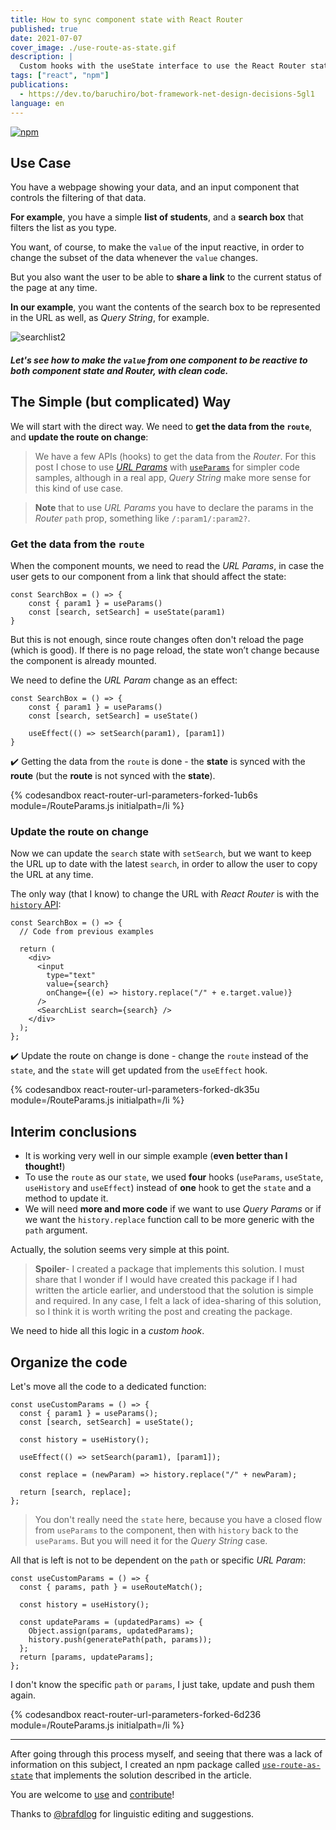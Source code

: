 ```yaml
---
title: How to sync component state with React Router
published: true
date: 2021-07-07
cover_image: ./use-route-as-state.gif
description: |
  Custom hooks with the useState interface to use the React Router state as the component state.
tags: ["react", "npm"]
publications:
  - https://dev.to/baruchiro/bot-framework-net-design-decisions-5gl1
language: en
---
```


[![npm](https://img.shields.io/badge/npm-use--route--as--state-informational?logo=npm)](https://www.npmjs.com/package/use-route-as-state)

## Use Case

You have a webpage showing your data, and an input component that controls the filtering of that data.

**For example**, you have a simple **list of students**, and a **search box** that filters the list as you type.

You want, of course, to make the `value` of the input reactive, in order to change the subset of the data whenever the `value` changes.

But you also want the user to be able to **share a link** to the current status of the page at any time.

**In our example**, you want the contents of the search box to be represented in the URL as well, as _Query String_, for example.

![searchlist2](https://dev-to-uploads.s3.amazonaws.com/i/r6iag63d4moogzazcp5n.gif)

##### Let's see how to make the `value` from one component to be reactive to both **component state** and **Router**, with clean code.

## The Simple (but complicated) Way

We will start with the direct way. We need to **get the data from the `route`**, and **update the route on change**:

> We have a few APIs (hooks) to get the data from the _Router_. For this post I chose to use [_URL Params_](https://reactrouter.com/web/example/url-params) with [`useParams`](https://reactrouter.com/web/api/Hooks/useparams) for simpler code samples, although in a real app, _Query String_ make more sense for this kind of use case.

> **Note** that to use _URL Params_ you have to declare the params in the _Router_ `path` prop, something like `/:param1/:param2?`.

### Get the data from the `route`

When the component mounts, we need to read the _URL Params_, in case the user gets to our component from a link that should affect the state:

```react
const SearchBox = () => {
    const { param1 } = useParams()
    const [search, setSearch] = useState(param1)
}
```

But this is not enough, since route changes often don't reload the page (which is good). If there is no page reload, the state won’t change because the component is already mounted.

We need to define the _URL Param_ change as an effect:

```react
const SearchBox = () => {
    const { param1 } = useParams()
    const [search, setSearch] = useState()

    useEffect(() => setSearch(param1), [param1])
}
```

✔️ Getting the data from the `route` is done - the **state** is synced with the **route** (but the **route** is not synced with the **state**).

{% codesandbox react-router-url-parameters-forked-1ub6s module=/RouteParams.js initialpath=/li %}

### Update the route on change

Now we can update the `search` state with `setSearch`, but we want to keep the URL up to date with the latest `search`, in order to allow the user to copy the URL at any time.

The only way (that I know) to change the URL with _React Router_ is with the [`history` API](https://reactrouter.com/web/api/history):

```react
const SearchBox = () => {
  // Code from previous examples

  return (
    <div>
      <input
        type="text"
        value={search}
        onChange={(e) => history.replace("/" + e.target.value)}
      />
      <SearchList search={search} />
    </div>
  );
};
```

✔️ Update the route on change is done - change the `route` instead of the `state`, and the `state` will get updated from the `useEffect` hook.

{% codesandbox react-router-url-parameters-forked-dk35u module=/RouteParams.js initialpath=/li %}

## Interim conclusions

- It is working very well in our simple example (**even better than I thought!**)
- To use the `route` as our `state`, we used **four** hooks (`useParams`, `useState`, `useHistory` and `useEffect`) instead of **one** hook to get the `state` and a method to update it.
- We will need **more and more code** if we want to use _Query Params_ or if we want the `history.replace` function call to be more generic with the `path` argument.

Actually, the solution seems very simple at this point.

> **Spoiler**- I created a package that implements this solution.
> I must share that I wonder if I would have created this package if I had written the article earlier, and understood that the solution is simple and required.
> In any case, I felt a lack of idea-sharing of this solution, so I think it is worth writing the post and creating the package.

We need to hide all this logic in a _custom hook_.

## Organize the code

Let's move all the code to a dedicated function:

```react
const useCustomParams = () => {
  const { param1 } = useParams();
  const [search, setSearch] = useState();

  const history = useHistory();

  useEffect(() => setSearch(param1), [param1]);

  const replace = (newParam) => history.replace("/" + newParam);

  return [search, replace];
};
```

> You don't really need the `state` here, because you have a closed flow from `useParams` to the component, then with `history` back to the `useParams`.
> But you will need it for the _Query String_ case.

All that is left is not to be dependent on the `path` or specific _URL Param_:

```react
const useCustomParams = () => {
  const { params, path } = useRouteMatch();

  const history = useHistory();

  const updateParams = (updatedParams) => {
    Object.assign(params, updatedParams);
    history.push(generatePath(path, params));
  };
  return [params, updateParams];
};
```

I don't know the specific `path` or `params`, I just take, update and push them again.

{% codesandbox react-router-url-parameters-forked-6d236 module=/RouteParams.js initialpath=/li %}

---

After going through this process myself, and seeing that there was a lack of information on this subject, I created an npm package called [`use-route-as-state`](https://www.npmjs.com/package/use-route-as-state) that implements the solution described in the article.

You are welcome to [use](https://www.npmjs.com/package/use-route-as-state) and [contribute](https://github.com/baruchiro/use-route-as-state)!

Thanks to [@brafdlog](https://github.com/brafdlog) for linguistic editing and suggestions.
